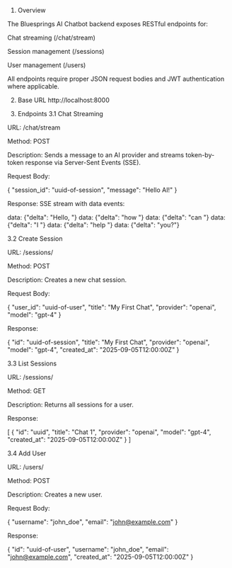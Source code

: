 1. Overview

The Bluesprings AI Chatbot backend exposes RESTful endpoints for:

Chat streaming (/chat/stream)

Session management (/sessions)

User management (/users)

All endpoints require proper JSON request bodies and JWT authentication where applicable.

2. Base URL
http://localhost:8000

3. Endpoints
3.1 Chat Streaming

URL: /chat/stream

Method: POST

Description: Sends a message to an AI provider and streams token-by-token response via Server-Sent Events (SSE).

Request Body:

{
  "session_id": "uuid-of-session",
  "message": "Hello AI!"
}


Response:
SSE stream with data events:

data: {"delta": "Hello, "}
data: {"delta": "how "}
data: {"delta": "can "}
data: {"delta": "I "}
data: {"delta": "help "}
data: {"delta": "you?"}

3.2 Create Session

URL: /sessions/

Method: POST

Description: Creates a new chat session.

Request Body:

{
  "user_id": "uuid-of-user",
  "title": "My First Chat",
  "provider": "openai",
  "model": "gpt-4"
}


Response:

{
  "id": "uuid-of-session",
  "title": "My First Chat",
  "provider": "openai",
  "model": "gpt-4",
  "created_at": "2025-09-05T12:00:00Z"
}

3.3 List Sessions

URL: /sessions/

Method: GET

Description: Returns all sessions for a user.

Response:

[
  {
    "id": "uuid",
    "title": "Chat 1",
    "provider": "openai",
    "model": "gpt-4",
    "created_at": "2025-09-05T12:00:00Z"
  }
]

3.4 Add User

URL: /users/

Method: POST

Description: Creates a new user.

Request Body:

{
  "username": "john_doe",
  "email": "john@example.com"
}


Response:

{
  "id": "uuid-of-user",
  "username": "john_doe",
  "email": "john@example.com",
  "created_at": "2025-09-05T12:00:00Z"
}
